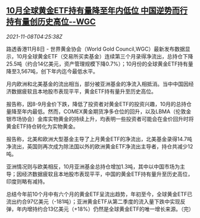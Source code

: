 <!--1636345862000-->
[10月全球黄金ETF持有量降至年内低位 中国逆势而行持有量创历史高位--WGC](https://cn.reuters.com/article/gold-etf-1108-mon-idCNKBS2HT0AG)
------

<div><i>2021-11-08T04:25:38Z</i></div><p>路透香港11月8日 - 世界黄金协会（World Gold Council,WGC）最新发布数据显示，10月全球黄金ETF（交易所买卖基金）连续第三个月录得净流出，总持仓下降25.5吨（约合14亿美元，资产管理规模下降0.7%）；10月份的全球黄金ETF持有量降至3,567吨，创下年内迄今最低水平。</p><p>月内欧洲和北美基金的流出相当，部分被亚洲基金的净流入相抵消。当中中国因经济数据疲软且本地股市表现平平，黄金ETF持有量升至历史高位。</p><p>报告称，因8-9月金价下跌，降低了投资者对黄金ETF的投资兴趣，10月的总持仓量降至年内最低。然而，COMEX黄金期货净多仓位的回升，以及LBMA（伦敦金银市场协会）金库实物黄金的持续上升，均表明一些投资者可能会在金价回升时将黄金ETF持仓转化为实物黄金。</p><p>报告称，北美和欧洲大型基金主导了上月黄金ETF的净流出，北美基金录得14.7吨净流出，英国则再次成为除法国以外的欧洲黄金ETF净流出主导者，持仓共减少12吨。</p><p>亚洲情况则与欧美相反，10月亚洲基金总持仓增加1.3吨，其中以中国市场为主导；因经济数据疲软且本地股市表现平平，中国的黄金ETF持有量升至历史高位，印度则略有减持。</p><p>总结今年前10个月中有六个月的黄金ETF呈流出趋势，年初至今，全球黄金ETF已流出约合97亿美元（-181吨）；亚洲黄金ETF从第二季度的流入量下跌中实现反弹，年内增持约合13亿美元（+18%）仍然是全球黄金ETF的唯一增长来源。（完）</p>

